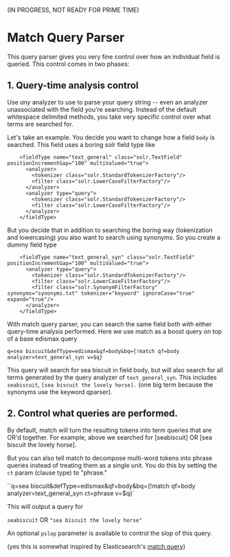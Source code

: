 (IN PROGRESS, NOT READY FOR PRIME TIME)

# Match Query Parser
This query parser gives you very fine control over how an individual field is queried. This control comes in two phases:

## 1. Query-time analysis control

Use *any* analyzer to use to parse your query string -- even an analyzer unassociated with the field you're searching. Instead of the default whitespace delimited methods, you take very specific control over what terms are searched for. 

Let's take an example. You decide you want to change how a field `body` is searched. This field uses a boring solr field type like

```
    <fieldType name="text_general" class="solr.TextField" positionIncrementGap="100" multiValued="true">
      <analyzer>
        <tokenizer class="solr.StandardTokenizerFactory"/>
        <filter class="solr.LowerCaseFilterFactory"/>
      </analyzer>
      <analyzer type="query">
        <tokenizer class="solr.StandardTokenizerFactory"/>
        <filter class="solr.LowerCaseFilterFactory"/>
      </analyzer>
    </fieldType>
```

But you decide that in addition to searching the boring way (tokenization and lowercasing) you also want to search using synonyms. So you create a dummy field type 

```
    <fieldType name="text_general_syn" class="solr.TextField" positionIncrementGap="100" multiValued="true">
      <analyzer type="query">
        <tokenizer class="solr.StandardTokenizerFactory"/>
        <filter class="solr.LowerCaseFilterFactory"/>
        <filter class="solr.SynonymFilterFactory" synonyms="synonyms.txt" tokenizer="keyword" ignoreCase="true" expand="true"/>
      </analyzer>
    </fieldType>
```

With match query parser, you can search the same field both with either query-time analysis performed. Here we use match as a boost query on top of a base edismax query

`q=sea biscuit&defType=edismax&qf=body&bq={!match qf=body analyzer=text_general_syn v=$q}`

This query will search for sea biscuit in field body, but will also search for all terms generated by the query analyzer of `text_general_syn`. This includes `seabiscuit`, `[sea biscuit the lovely horse].` (one big term because the synonyms use the keyword qparser).

## 2. Control what queries are performed.

By default, match will turn the resulting tokens into term queries that are OR'd together. For example, above we searched for [seabiscuit] OR [sea biscuit the lovely horse].

But you can also tell match to decompose multi-word tokens into phrase queries instead of treating them as a single unit. You do this by setting the `ct` param (clause type) to "phrase." 

``q=sea biscuit&defType=edismax&qf=body&bq={!match qf=body analyzer=text_general_syn ct=phrase v=$q}`

This will output a query for 

`seabiscuit` OR `"sea biscuit the lovely horse"`

An optional `pslop` parameter is available to control the slop of this query.

(yes this is somewhat inspired by Elasticsearch's [match query](https://www.elastic.co/guide/en/elasticsearch/reference/current/query-dsl-match-query.html))
